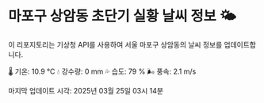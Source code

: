 
# 마포구 상암동 초단기 실황 날씨 정보 🌤️

이 리포지토리는 기상청 API를 사용하여 서울 마포구 상암동의 날씨 정보를 업데이트합니다. 

🌡️ 기온: 10.9 ℃
💧 강수량: 0 mm
💦 습도: 79 %
🌬️ 풍속: 2.1 m/s

마지막 업데이트 시각: 2025년 03월 25일 03시 14분    
